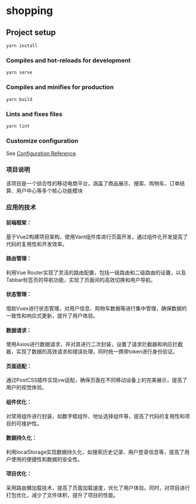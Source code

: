 # shopping

## Project setup
```
yarn install
```

### Compiles and hot-reloads for development
```
yarn serve
```

### Compiles and minifies for production
```
yarn build
```

### Lints and fixes files
```
yarn lint
```

### Customize configuration
See [Configuration Reference](https://cli.vuejs.org/config/).

### 项目说明
该项目是一个综合性的移动电商平台，涵盖了商品展示、搜索、购物车、订单结算、用户中心等多个核心功能模块
### 应用的技术
#### 前端框架：
  基于Vue2构建项目架构，使用Vant组件库进行页面开发，通过组件化开发提高了代码的复用性和开发效率。
#### 路由管理：
  利用Vue Router实现了灵活的路由配置，包括一级路由和二级路由的设置，以及Tabbar标签页的导航功能，实现了页面间的高效切换和用户导航。
#### 状态管理：
  借助Vuex进行状态管理，对用户信息、购物车数据等进行集中管理，确保数据的一致性和响应式更新，提升了用户体验。
#### 数据请求：
  使用Axios进行数据请求，并对其进行二次封装，设置了请求拦截器和响应拦截器，实现了数据的高效请求和错误处理，同时统一携带token进行身份验证。
#### 页面适配：
  通过PostCSS插件实现vw适配，确保页面在不同移动设备上的完美展示，提高了用户的视觉体验。
#### 组件优化：
  对常用组件进行封装，如数字框组件、地址选择组件等，提高了代码的复用性和项目的可维护性。
#### 数据持久化：
  利用localStorage实现数据持久化，如搜索历史记录、用户登录信息等，提高了用户使用的便捷性和数据的安全性。
#### 项目优化：
  采用路由懒加载技术，提高了页面加载速度，优化了用户体验。同时，对项目进行打包优化，减少了文件体积，提升了项目的性能。

